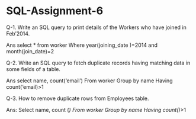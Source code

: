 # SQL-Assignment-6
Q-1. Write an SQL query to print details of the Workers who have joined in Feb’2014.

Ans select * from worker
Where year(joining_date )=2014 and month(join_date)=2

Q-2. Write an SQL query to fetch duplicate records having matching data in some fields of
a table.

Ans select name, count(‘email’)
       From worker
       Group by name
      Having count(‘email)>1

Q-3. How to remove duplicate rows from Employees table.

Ans:  Select name, count (*)
      From worker
      Group by name
      Having count(*)>1

